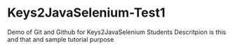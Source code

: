 # Keys2JavaSelenium-Test1
Demo of Git and Github for Keys2JavaSelenium Students
Descritpion is this and that and sample tutorial purpose 

